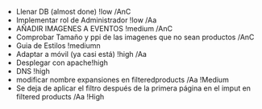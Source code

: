 - Llenar DB (almost done) !low /AnC
- Implementar rol de Administrador !low /Aa
- AÑADIR IMAGENES A EVENTOS !medium /AnC
- Comprobar Tamaño y ppi de las imagenes que no sean productos /AnC
- Guia de Estilos !mediumn
- Adaptar a móvil (ya casi está) !high /Aa
- Desplegar con apache!high
- DNS !high
- modificar nombre expansiones en filteredproducts /Aa !Medium
- Se deja de aplicar el filtro después de la primera página en el imput en filtered products /Aa !High

